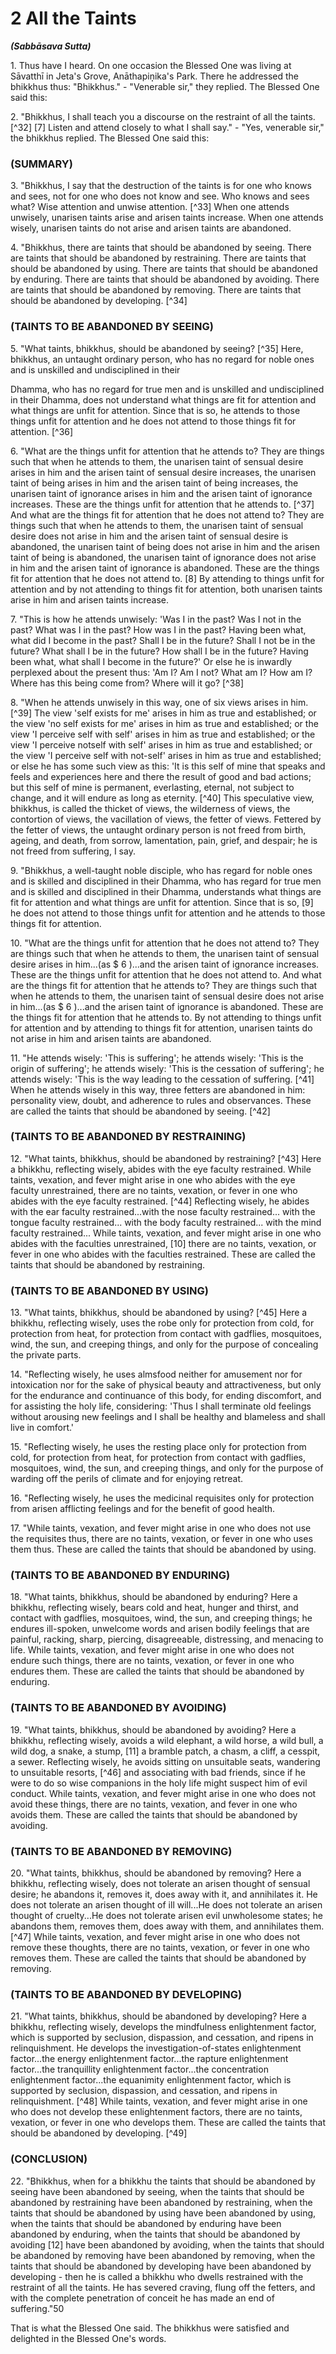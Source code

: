 # 2 All the Taints
***(Sabbāsava Sutta)***

1\. Thus have I heard. On one occasion the Blessed One was living at Sāvatthī in Jeta's Grove, Anāthapiṇ̣ika's Park. There he addressed the bhikkhus thus: "Bhikkhus." - "Venerable sir," they replied. The Blessed One said this:

2\. "Bhikkhus, I shall teach you a discourse on the restraint of all the taints. [^32] [7] Listen and attend closely to what I shall say." - "Yes, venerable sir," the bhikkhus replied. The Blessed One said this:

<!--pg-->
### (SUMMARY)

3\. "Bhikkhus, I say that the destruction of the taints is for one who knows and sees, not for one who does not know and see. Who knows and sees what? Wise attention and unwise attention. [^33] When one attends unwisely, unarisen taints arise and arisen taints increase. When one attends wisely, unarisen taints do not arise and arisen taints are abandoned.

4\. "Bhikkhus, there are taints that should be abandoned by seeing. There are taints that should be abandoned by restraining. There are taints that should be abandoned by using. There are taints that should be abandoned by enduring. There are taints that should be abandoned by avoiding. There are taints that should be abandoned by removing. There are taints that should be abandoned by developing. [^34]

<!--pg-->
### (TAINTS TO BE ABANDONED BY SEEING)

5\. "What taints, bhikkhus, should be abandoned by seeing? [^35] Here, bhikkhus, an untaught ordinary person, who has no regard for noble ones and is unskilled and undisciplined in their

Dhamma, who has no regard for true men and is unskilled and undisciplined in their Dhamma, does not understand what things are fit for attention and what things are unfit for attention. Since that is so, he attends to those things unfit for attention and he does not attend to those things fit for attention. [^36]

6\. "What are the things unfit for attention that he attends to? They are things such that when he attends to them, the unarisen taint of sensual desire arises in him and the arisen taint of sensual desire increases, the unarisen taint of being arises in him and the arisen taint of being increases, the unarisen taint of ignorance arises in him and the arisen taint of ignorance increases. These are the things unfit for attention that he attends to. [^37] And what are the things fit for attention that he does not attend to? They are things such that when he attends to them, the unarisen taint of sensual desire does not arise in him and the arisen taint of sensual desire is abandoned, the unarisen taint of being does not arise in him and the arisen taint of being is abandoned, the unarisen taint of ignorance does not arise in him and the arisen taint of ignorance is abandoned. These are the things fit for attention that he does not attend to. [8] By attending to things unfit for attention and by not attending to things fit for attention, both unarisen taints arise in him and arisen taints increase.

7\. "This is how he attends unwisely: 'Was I in the past? Was I not in the past? What was I in the past? How was I in the past? Having been what, what did I become in the past? Shall I be in the future? Shall I not be in the future? What shall I be in the future? How shall I be in the future? Having been what, what shall I become in the future?' Or else he is inwardly perplexed about the present thus: 'Am I? Am I not? What am I? How am I? Where has this being come from? Where will it go? [^38]

8\. "When he attends unwisely in this way, one of six views arises in him. [^39] The view 'self exists for me' arises in him as true and established; or the view 'no self exists for me' arises in him as true and established; or the view 'I perceive self with self' arises in him as true and established; or the view 'I perceive notself with self' arises in him as true and established; or the view 'I perceive self with not-self' arises in him as true and established; or else he has some such view as this: 'It is this self of mine that speaks and feels and experiences here and there the result of good and bad actions; but this self of mine is permanent,
everlasting, eternal, not subject to change, and it will endure as long as eternity. [^40] This speculative view, bhikkhus, is called the thicket of views, the wilderness of views, the contortion of views, the vacillation of views, the fetter of views. Fettered by the fetter of views, the untaught ordinary person is not freed from birth, ageing, and death, from sorrow, lamentation, pain, grief, and despair; he is not freed from suffering, I say.

9\. "Bhikkhus, a well-taught noble disciple, who has regard for noble ones and is skilled and disciplined in their Dhamma, who has regard for true men and is skilled and disciplined in their Dhamma, understands what things are fit for attention and what things are unfit for attention. Since that is so, [9] he does not attend to those things unfit for attention and he attends to those things fit for attention.

10\. "What are the things unfit for attention that he does not attend to? They are things such that when he attends to them, the unarisen taint of sensual desire arises in him...(as $ 6 )...and the arisen taint of ignorance increases. These are the things unfit for attention that he does not attend to. And what are the things fit for attention that he attends to? They are things such that when he attends to them, the unarisen taint of sensual desire does not arise in him...(as $ 6 )...and the arisen taint of ignorance is abandoned. These are the things fit for attention that he attends to. By not attending to things unfit for attention and by attending to things fit for attention, unarisen taints do not arise in him and arisen taints are abandoned.

11\. "He attends wisely: 'This is suffering'; he attends wisely: 'This is the origin of suffering'; he attends wisely: 'This is the cessation of suffering'; he attends wisely: 'This is the way leading to the cessation of suffering. [^41] When he attends wisely in this way, three fetters are abandoned in him: personality view, doubt, and adherence to rules and observances. These are called the taints that should be abandoned by seeing. [^42]

<!--pg-->
### (TAINTS TO BE ABANDONED BY RESTRAINING)

12\. "What taints, bhikkhus, should be abandoned by restraining? [^43] Here a bhikkhu, reflecting wisely, abides with the eye faculty restrained. While taints, vexation, and fever might arise in one who abides with the eye faculty unrestrained, there are no
taints, vexation, or fever in one who abides with the eye faculty restrained. [^44] Reflecting wisely, he abides with the ear faculty restrained...with the nose faculty restrained... with the tongue faculty restrained... with the body faculty restrained... with the mind faculty restrained... While taints, vexation, and fever might arise in one who abides with the faculties unrestrained, [10] there are no taints, vexation, or fever in one who abides with the faculties restrained. These are called the taints that should be abandoned by restraining.

<!--pg-->
### (TAINTS TO BE ABANDONED BY USING)

13\. "What taints, bhikkhus, should be abandoned by using? [^45] Here a bhikkhu, reflecting wisely, uses the robe only for protection from cold, for protection from heat, for protection from contact with gadflies, mosquitoes, wind, the sun, and creeping things, and only for the purpose of concealing the private parts.

14\. "Reflecting wisely, he uses almsfood neither for amusement nor for intoxication nor for the sake of physical beauty and attractiveness, but only for the endurance and continuance of this body, for ending discomfort, and for assisting the holy life, considering: 'Thus I shall terminate old feelings without arousing new feelings and I shall be healthy and blameless and shall live in comfort.'

15\. "Reflecting wisely, he uses the resting place only for protection from cold, for protection from heat, for protection from contact with gadflies, mosquitoes, wind, the sun, and creeping things, and only for the purpose of warding off the perils of climate and for enjoying retreat.

16\. "Reflecting wisely, he uses the medicinal requisites only for protection from arisen afflicting feelings and for the benefit of good health.

17\. "While taints, vexation, and fever might arise in one who does not use the requisites thus, there are no taints, vexation, or fever in one who uses them thus. These are called the taints that should be abandoned by using.

<!--pg-->
### (TAINTS TO BE ABANDONED BY ENDURING)

18\. "What taints, bhikkhus, should be abandoned by enduring? Here a bhikkhu, reflecting wisely, bears cold and heat, hunger and
thirst, and contact with gadflies, mosquitoes, wind, the sun, and creeping things; he endures ill-spoken, unwelcome words and arisen bodily feelings that are painful, racking, sharp, piercing, disagreeable, distressing, and menacing to life. While taints, vexation, and fever might arise in one who does not endure such things, there are no taints, vexation, or fever in one who endures them. These are called the taints that should be abandoned by enduring.

<!--pg-->
### (TAINTS TO BE ABANDONED BY AVOIDING)

19\. "What taints, bhikkhus, should be abandoned by avoiding? Here a bhikkhu, reflecting wisely, avoids a wild elephant, a wild horse, a wild bull, a wild dog, a snake, a stump, [11] a bramble patch, a chasm, a cliff, a cesspit, a sewer. Reflecting wisely, he avoids sitting on unsuitable seats, wandering to unsuitable resorts, [^46] and associating with bad friends, since if he were to do so wise companions in the holy life might suspect him of evil conduct. While taints, vexation, and fever might arise in one who does not avoid these things, there are no taints, vexation, and fever in one who avoids them. These are called the taints that should be abandoned by avoiding.

<!--pg-->
### (TAINTS TO BE ABANDONED BY REMOVING)

20\. "What taints, bhikkhus, should be abandoned by removing? Here a bhikkhu, reflecting wisely, does not tolerate an arisen thought of sensual desire; he abandons it, removes it, does away with it, and annihilates it. He does not tolerate an arisen thought of ill will...He does not tolerate an arisen thought of cruelty...He does not tolerate arisen evil unwholesome states; he abandons them, removes them, does away with them, and annihilates them. [^47] While taints, vexation, and fever might arise in one who does not remove these thoughts, there are no taints, vexation, or fever in one who removes them. These are called the taints that should be abandoned by removing.

<!--pg-->
### (TAINTS TO BE ABANDONED BY DEVELOPING)

21\. "What taints, bhikkhus, should be abandoned by developing? Here a bhikkhu, reflecting wisely, develops the mindfulness
enlightenment factor, which is supported by seclusion, dispassion, and cessation, and ripens in relinquishment. He develops the investigation-of-states enlightenment factor...the energy enlightenment factor...the rapture enlightenment factor...the tranquillity enlightenment factor...the concentration enlightenment factor...the equanimity enlightenment factor, which is supported by seclusion, dispassion, and cessation, and ripens in relinquishment. [^48] While taints, vexation, and fever might arise in one who does not develop these enlightenment factors, there are no taints, vexation, or fever in one who develops them. These are called the taints that should be abandoned by developing. [^49]

<!--pg-->
### (CONCLUSION)

22\. "Bhikkhus, when for a bhikkhu the taints that should be abandoned by seeing have been abandoned by seeing, when the taints that should be abandoned by restraining have been abandoned by restraining, when the taints that should be abandoned by using have been abandoned by using, when the taints that should be abandoned by enduring have been abandoned by enduring, when the taints that should be abandoned by avoiding [12] have been abandoned by avoiding, when the taints that should be abandoned by removing have been abandoned by removing, when the taints that should be abandoned by developing have been abandoned by developing - then he is called a bhikkhu who dwells restrained with the restraint of all the taints. He has severed craving, flung off the fetters, and with the complete penetration of conceit he has made an end of suffering."50

That is what the Blessed One said. The bhikkhus were satisfied and delighted in the Blessed One's words.
